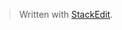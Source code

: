 
> Written with [StackEdit](https://stackedit.io/).
<!--stackedit_data:
eyJoaXN0b3J5IjpbNzQ2NjQ5NzM2LDczMDk5ODExNl19
-->